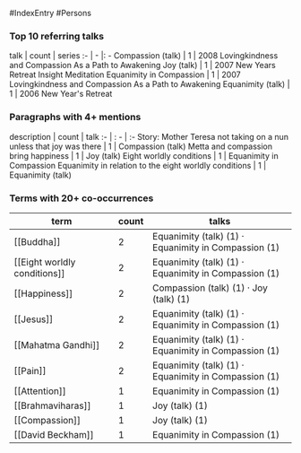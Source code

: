 #IndexEntry #Persons

### Top 10 referring talks
talk | count | series
:- | - |: -
<a data-href="Compassion (talk)" class="internal-link">Compassion (talk)</a> | 1 | <a data-href="2008 Lovingkindness and Compassion As a Path to Awakening" class="internal-link">2008 Lovingkindness and Compassion As a Path to Awakening</a>
<a data-href="Joy (talk)" class="internal-link">Joy (talk)</a> | 1 | <a data-href="2007 New Years Retreat Insight Meditation" class="internal-link">2007 New Years Retreat Insight Meditation</a>
<a data-href="Equanimity in Compassion" class="internal-link">Equanimity in Compassion</a> | 1 | <a data-href="2007 Lovingkindness and Compassion As a Path to Awakening" class="internal-link">2007 Lovingkindness and Compassion As a Path to Awakening</a>
<a data-href="Equanimity (talk)" class="internal-link">Equanimity (talk)</a> | 1 | <a data-href="2006 New Year's Retreat" class="internal-link">2006 New Year&#x27;s Retreat</a>

### Paragraphs with 4+ mentions
description | count | talk
:- | : - | :-
<a aria-label-position="top" aria-label="Compassion (talk) > Story Mother Teresa not taking on a nun unless that joy was there" data-href="Compassion (talk)#Story Mother Teresa not taking on a nun unless that joy was there" class="internal-link">Story: Mother Teresa not taking on a nun unless that joy was there</a> | 1 | <a data-href="Compassion (talk)" class="internal-link">Compassion (talk)</a>
<a aria-label-position="top" aria-label="Joy (talk) > Metta and compassion bring happiness" data-href="Joy (talk)#Metta and compassion bring happiness" class="internal-link">Metta and compassion bring happiness</a> | 1 | <a data-href="Joy (talk)" class="internal-link">Joy (talk)</a>
<a aria-label-position="top" aria-label="Equanimity in Compassion > Eight worldly conditions" data-href="Equanimity in Compassion#Eight worldly conditions" class="internal-link">Eight worldly conditions</a> | 1 | <a data-href="Equanimity in Compassion" class="internal-link">Equanimity in Compassion</a>
<a aria-label-position="top" aria-label="Equanimity (talk) > Equanimity in relation to the eight worldly conditions" data-href="Equanimity (talk)#Equanimity in relation to the eight worldly conditions" class="internal-link">Equanimity in relation to the eight worldly conditions</a> | 1 | <a data-href="Equanimity (talk)" class="internal-link">Equanimity (talk)</a>

### Terms with 20+ co-occurrences
term | count | talks
-|-|-
[[Buddha]] | 2 | <span class="counts"><a data-href="Equanimity (talk)" class="internal-link">Equanimity (talk)</a> (1) · <a data-href="Equanimity in Compassion" class="internal-link">Equanimity in Compassion</a> (1)</span> 
[[Eight worldly conditions]] | 2 | <span class="counts"><a data-href="Equanimity (talk)" class="internal-link">Equanimity (talk)</a> (1) · <a data-href="Equanimity in Compassion" class="internal-link">Equanimity in Compassion</a> (1)</span> 
[[Happiness]] | 2 | <span class="counts"><a data-href="Compassion (talk)" class="internal-link">Compassion (talk)</a> (1) · <a data-href="Joy (talk)" class="internal-link">Joy (talk)</a> (1)</span> 
[[Jesus]] | 2 | <span class="counts"><a data-href="Equanimity (talk)" class="internal-link">Equanimity (talk)</a> (1) · <a data-href="Equanimity in Compassion" class="internal-link">Equanimity in Compassion</a> (1)</span> 
[[Mahatma Gandhi]] | 2 | <span class="counts"><a data-href="Equanimity (talk)" class="internal-link">Equanimity (talk)</a> (1) · <a data-href="Equanimity in Compassion" class="internal-link">Equanimity in Compassion</a> (1)</span> 
[[Pain]] | 2 | <span class="counts"><a data-href="Equanimity (talk)" class="internal-link">Equanimity (talk)</a> (1) · <a data-href="Equanimity in Compassion" class="internal-link">Equanimity in Compassion</a> (1)</span> 
[[Attention]] | 1 | <span class="counts"><a data-href="Equanimity in Compassion" class="internal-link">Equanimity in Compassion</a> (1)</span> 
[[Brahmaviharas]] | 1 | <span class="counts"><a data-href="Joy (talk)" class="internal-link">Joy (talk)</a> (1)</span> 
[[Compassion]] | 1 | <span class="counts"><a data-href="Joy (talk)" class="internal-link">Joy (talk)</a> (1)</span> 
[[David Beckham]] | 1 | <span class="counts"><a data-href="Equanimity in Compassion" class="internal-link">Equanimity in Compassion</a> (1)</span> 

